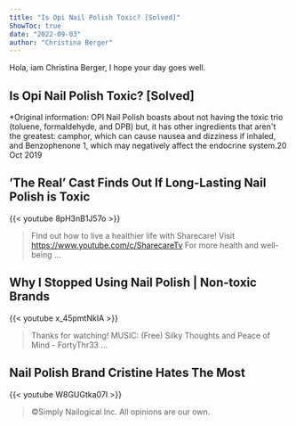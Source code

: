 ```yaml
---
title: "Is Opi Nail Polish Toxic? [Solved]"
ShowToc: true 
date: "2022-09-03"
author: "Christina Berger" 
---
```


Hola, iam Christina Berger, I hope your day goes well.
## Is Opi Nail Polish Toxic? [Solved]
 *Original information: OPI Nail Polish boasts about not having the toxic trio (toluene, formaldehyde, and DPB) but, it has other ingredients that aren't the greatest: camphor, which can cause nausea and dizziness if inhaled, and Benzophenone 1, which may negatively affect the endocrine system.20 Oct 2019

## ’The Real’ Cast Finds Out If Long-Lasting Nail Polish is Toxic
{{< youtube 8pH3nB1J57o >}}
>FInd out how to live a healthier life with Sharecare! Visit https://www.youtube.com/c/SharecareTv For more health and well-being ...

## Why I Stopped Using Nail Polish | Non-toxic Brands
{{< youtube x_45pmtNkIA >}}
>Thanks for watching! MUSIC: (Free) Silky Thoughts and Peace of Mind - FortyThr33 ...

## Nail Polish Brand Cristine Hates The Most
{{< youtube W8GUGtka07I >}}
>©Simply Nailogical Inc. All opinions are our own.

